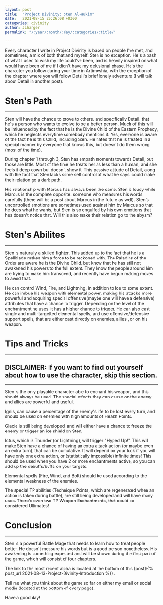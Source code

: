 ```yaml
---
layout: post
title:  "Project Divinity: Sten Al-Hukim"
date:   2021-08-15 20:26:08 +0300
categories: divinity
author: Jihanger
permalink: "/:year/:month/:day/:categories/:title/"

---
```


Every character I write in Project Divinity is based on people I've met, and sometimes, a mix of both that and myself. Sten is no exception. He's a bash of what I used to wish my life could've been, and is heavily inspired on what would have been of me if I didn't have my delusional phase. He's the character you follow during your time in Artimeshia, with the exception of the chapter where you will follow Detail's brief lonely adventure (I will talk about Detail in another post).

<h1>Sten's Path</h1>
<hr>
Sten will have the chance to prove to others, and specifically Detail, that he's a person who wants to evolve to be a better person. Much of this will be influenced by the fact that he is the Divine Child of the Eastern Prophecy, which he neglects everytime somebody mentions it. Yes, everyone is aware of the fact he is this Child, including Sten. He hates that he is treated in a special manner by everyone that knows this, but doesn't do them wrong (most of the time).

During chapter 1 through 3, Sten has empath moments towards Detail, but those are little. Most of the time he treats her as less than a human, and she feels it deep down but doesn't show it. This passive atitude of Detail, along with the fact that Sten lacks some self control of what he says, could make their relation go a dark path.

His relationship with Marcus has always been the same. Sten is lousy while Marcus is the complete opposite: someone who measures his words carefully (there will be a post about Marcus in the future as well). Sten's uncontrolled emotions are sometimes used against him by Marcus so that he does what he wants, but Sten is so engulfed by his own emotions that hes doesn't notice that. Will this also make their relation go to the abysm?

<h1>Sten's Abilites</h1>
<hr>
Sten is naturally a skilled fighter. This added up to the fact that he is a Spellblade makes him a force to be reckoned with. The Paladins of the Order are aware he is the Divine Child, but know that he has still not awakened his powers to the full extent. They know the people around him are trying to make him transcend, and recently have begun making moves to avoid that.

He can control Wind, Fire, and Lightning, in addition to Ice to some extent. He can imbue his weapon with elemental power, making his attacks more powerful and acquiring special offensive(maybe one will have a defensive) attributes that have a chance to trigger. Depending on the level of the enchantment he uses, it has a higher chance to trigger. He can also cast single and multi-targetted elemental spells, and use offensive/defensive support spells, that are either cast directly on enemies, allies , or on his weapon.

<h1>Tips and Tricks</h1>
<hr>
<h2>DISCLAIMER: If you want to find out yourself about how to use the character, skip this section.</h2>
<hr>
Sten is the only playable character able to enchant his weapon, and this should always be used. The special effects they can cause on the enemy and allies are powerful and useful.

Ignis, can cause a percentage of the enemy's life to be lost every turn, and should be used on enemies with high amounts of Health Points.

Glacie is still being developed, and will either have a chance to freeze the enemy or trigger an ice shield on Sten.

Ictus, which is Thunder (or Lightning), will trigger "Hyped Up!". This will make Sten have a chance of having an extra attack action (or maybe even an extra turn), that can be cumulative. It will depend on your luck if you will have only one extra action, or (statistically impossible) infinite times! This should be used when you have 2 or more enchantments active, so you can add up the debuffs/buffs on your targets.

Elemental spells (Fire, Wind, and Bolt) should be used according to the elemental weakness of the enemies.

The special TP abilities (Technique Points, which are regenerated when an action is taken during battle), are still being developed and will have many uses. There's even two TP Weapon Enchantments, that could be considered Ultimates!

<h1>Conclusion</h1>
<hr>
Sten is a powerful Battle Mage that needs to learn how to treat people better. He doesn't measure his words but is a good person nonetheless. His awakening is something expected and will be shown during the first part of the game, which will consist of four chapters.

The link to the most recent alpha is located at the bottom of this [post]({% post_url 2021-08-13-Project-Divinity-Introduction %}) .

Tell me what you think about the game so far on either my email or social media (located at the bottom of every page).

Have a good day!
